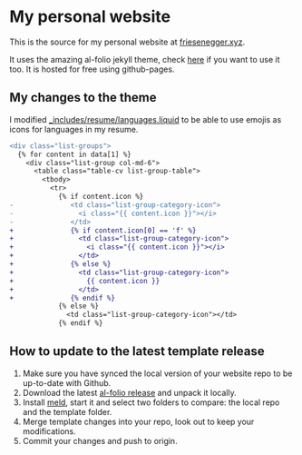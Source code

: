 # My personal website

This is the source for my personal website at [friesenegger.xyz](https://friesenegger.xyz).

It uses the amazing al-folio jekyll theme, check [here](https://github.com/alshedivat/al-folio) if you want to use it too. It is hosted for free using github-pages.

## My changes to the theme

I modified [\_includes/resume/languages.liquid](_includes/resume/languages.liquid) to be able to use emojis as icons for languages in my resume.

```diff
<div class="list-groups">
  {% for content in data[1] %}
    <div class="list-group col-md-6">
      <table class="table-cv list-group-table">
        <tbody>
          <tr>
            {% if content.icon %}
-              <td class="list-group-category-icon">
-                <i class="{{ content.icon }}"></i>
-              </td>
+              {% if content.icon[0] == 'f' %}
+                <td class="list-group-category-icon">
+                  <i class="{{ content.icon }}"></i>
+                </td>
+              {% else %}
+                <td class="list-group-category-icon">
+                  {{ content.icon }}
+                </td>
+              {% endif %}
            {% else %}
              <td class="list-group-category-icon"></td>
            {% endif %}
```

## How to update to the latest template release

1) Make sure you have synced the local version of your website repo to be up-to-date with Github.
2) Download the latest [al-folio release](https://github.com/alshedivat/al-folio/releases/latest) and unpack it locally.
3) Install [meld](https://meldmerge.org/), start it and select two folders to compare: the local repo and the template folder.
4) Merge template changes into your repo, look out to keep your modifications.
5) Commit your changes and push to origin.
